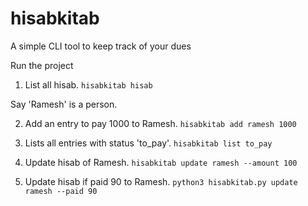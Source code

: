 # hisabkitab
A simple CLI tool to keep track of your dues 

Run the project

1. List all hisab.
   ```hisabkitab hisab```

Say 'Ramesh' is a person.

2. Add an entry to pay 1000 to Ramesh.
   ```hisabkitab add ramesh 1000```

3. Lists all entries with status 'to_pay'. 
   ```hisabkitab list to_pay```

4. Update hisab of Ramesh.
   ```hisabkitab update ramesh --amount 100```

5. Update hisab if paid 90 to Ramesh.
   ```python3 hisabkitab.py update ramesh --paid 90```

